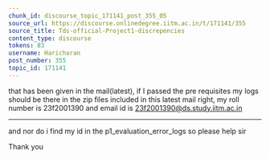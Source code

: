 ```yaml
---
chunk_id: discourse_topic_171141_post_355_05
source_url: https://discourse.onlinedegree.iitm.ac.in/t/171141/355
source_title: Tds-official-Project1-discrepencies
content_type: discourse
tokens: 83
username: Haricharan
post_number: 355
topic_id: 171141
---
```


 that has been given in the mail(latest), if I passed the pre requisites my logs should be there in the zip files included in this latest mail right, my roll number is 23f2001390 and email id is 23f2001390@ds.study.iitm.ac.in

---

and nor do i find my id in the p1_evaluation_error_logs so please help sir

Thank you
